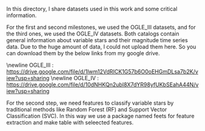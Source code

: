 In this directory, I share datasets used in this work and some critical information. 

For the first and second milestones, we used the OGLE_III datasets, and for the third ones, we used the OGLE_IV datasets. Both catalogs contain general information about variable stars and their magnitude time series data. Due to the huge amount of data, I could not upload them here. So you can download them by the below links from my google drive.

\newline OGLE_III  : https://drive.google.com/file/d/1lwm12VdRICK1G57b6O0oEHGmDLsa7b2K/view?usp=sharing 
\newline OGLE_IV   : https://drive.google.com/file/d/10dNHKQn2ubI8X7dYR98yfUKbSEahA44N/view?usp=sharing 

For the second step, we need features to classify variable stars by traditional methods like Random Forest (RF) and Support Vector Classification (SVC). In this way we use a package named feets for feature extraction and make table with seleected features. 




